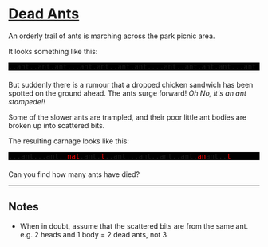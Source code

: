 # [Dead Ants](https://www.codewars.com/kata/dead-ants "https://www.codewars.com/kata/57d5e850bfcdc545870000b7")

An orderly trail of ants is marching across the park picnic area.

It looks something like this:

<pre style="background:black;margin-bottom:20px">
..ant..ant.ant...ant.ant..ant.ant....ant..ant.ant.ant...ant..
</pre>

But suddenly there is a rumour that a dropped chicken sandwich has been spotted on the ground ahead. The ants surge forward! *Oh No, it's an ant stampede!!*

Some of the slower ants are trampled, and their poor little ant bodies are broken up into scattered bits.

The resulting carnage looks like this:

<pre style="background:black;margin-bottom:20px">
...ant...ant..<span style="color:red">nat</span>.ant.<span style="color:red">t</span>..ant...ant..ant..ant.<span style="color:red">an</span>ant..<span style="color:red">t</span>
</pre>

Can you find how many ants have died?

<hr>

## Notes

* When in doubt, assume that the scattered bits are from the same ant. e.g. 2 heads and 1 body = 2 dead ants, not 3